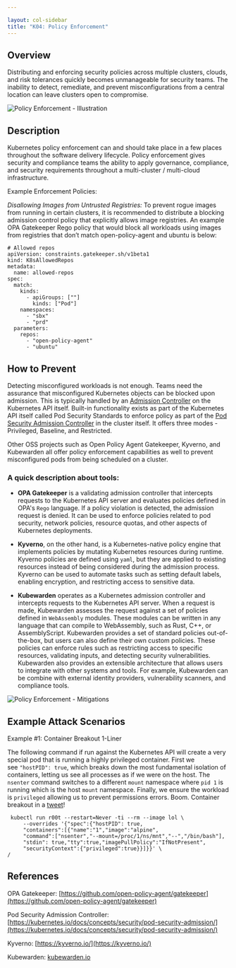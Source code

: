 ```yaml
---

layout: col-sidebar
title: "K04: Policy Enforcement"
---
```


## Overview

Distributing and enforcing security policies across multiple clusters, clouds, and risk tolerances quickly becomes unmanageable for security teams. The inability to detect, remediate, and prevent misconfigurations from a central location can leave clusters open to compromise. 

![Policy Enforcement - Illustration](../../../assets/images/K04-2022.gif)

## Description
Kubernetes policy enforcement can and should take place in a few places throughout the software delivery lifecycle. Policy enforcement gives security and compliance teams the ability to apply governance, compliance, and security requirements throughout a multi-cluster / multi-cloud infrastructure. 


Example Enforcement Policies:

*Disallowing Images from Untrusted Registries:* To prevent rogue images from running in certain clusters, it is recommended to distribute a blocking admission control policy that explicitly allows image registries. An example OPA Gatekeeper Rego policy that would block all workloads using images from registries that don’t match open-policy-agent and ubuntu is below:

```
# Allowed repos
apiVersion: constraints.gatekeeper.sh/v1beta1
kind: K8sAllowedRepos
metadata:
  name: allowed-repos
spec:
  match:
    kinds:
      - apiGroups: [""]
        kinds: ["Pod"]
    namespaces:
      - "sbx"
      - "prd"
  parameters:
    repos:
      - "open-policy-agent"
      - "ubuntu"
```

## How to Prevent

Detecting misconfigured workloads is not enough. Teams need the assurance that misconfigured Kubernetes objects can be blocked upon admission. This is typically handled by an [Admission Controller](https://kubernetes.io/docs/reference/access-authn-authz/admission-controllers/) on the Kubernetes API itself. Built-in functionality exists as part of the Kubernetes API itself called Pod Security Standards to enforce policy as part of the [Pod Security Admission Controller](https://kubernetes.io/docs/concepts/security/pod-security-admission/) in the cluster itself. It offers three modes - Privileged, Baseline, and Restricted. 

Other OSS projects such as Open Policy Agent Gatekeeper, Kyverno, and Kubewarden all offer policy enforcement capabilities as well to prevent misconfigured pods from being scheduled on a cluster. 

### A quick description about tools:
- **OPA Gatekeeper** is a validating admission controller that intercepts requests to the Kubernetes API server and evaluates policies defined in OPA's ```Rego``` language. If a policy violation is detected, the admission request is denied. It can be used to enforce policies related to pod security, network policies, resource quotas, and other aspects of Kubernetes deployments.

- **Kyverno**, on the other hand, is a Kubernetes-native policy engine that implements policies by mutating Kubernetes resources during runtime. Kyverno policies are defined using ```yaml```, but they are applied to existing resources instead of being considered during the admission process. Kyverno can be used to automate tasks such as setting default labels, enabling encryption, and restricting access to sensitive data.

- **Kubewarden** operates as a Kubernetes admission controller and intercepts requests to the Kubernetes API server. When a request is made, Kubewarden assesses the request against a set of policies defined in ```WebAssembly``` modules. These modules can be written in any language that can compile to WebAssembly, such as Rust, C++, or AssemblyScript.
Kubewarden provides a set of standard policies out-of-the-box, but users can also define their own custom policies. These policies can enforce rules such as restricting access to specific resources, validating inputs, and detecting security vulnerabilities.
Kubewarden also provides an extensible architecture that allows users to integrate with other systems and tools. For example, Kubewarden can be combine with external identity providers, vulnerability scanners, and compliance tools.

![Policy Enforcement - Mitigations](../../../assets/images/K04-2022-mitigation.gif)

## Example Attack Scenarios
Example #1: Container Breakout 1-Liner

The following command if run against the Kubernetes API will create a very special pod that is running a highly privileged container. First we see `"hostPID": true`, which breaks down the most fundamental isolation of containers, letting us see all processes as if we were on the host. The `nsenter` command switches to a different `mount` namespace where `pid 1` is running which is the host `mount` namespace. Finally, we ensure the workload is `privileged` allowing us to prevent permissions errors. Boom. Container breakout in a [tweet](https://twitter.com/mauilion/status/1129468485480751104)! 

```
 kubectl run r00t --restart=Never -ti --rm --image lol \
	 --overrides '{"spec":{"hostPID": true, 
	 "containers":[{"name":"1","image":"alpine", 
	 "command":["nsenter","--mount=/proc/1/ns/mnt","--","/bin/bash"], 
     "stdin": true,"tty":true,"imagePullPolicy":"IfNotPresent", 
     "securityContext":{"privileged":true}}]}}' \
/
```

## References
OPA Gatekeeper: [https://github.com/open-policy-agent/gatekeeper](https://github.com/open-policy-agent/gatekeeper)

Pod Security Admission Controller: [https://kubernetes.io/docs/concepts/security/pod-security-admission/](https://kubernetes.io/docs/concepts/security/pod-security-admission/)

Kyverno: [https://kyverno.io/](https://kyverno.io/)

Kubewarden: [kubewarden.io](https://www.kubewarden.io/)
